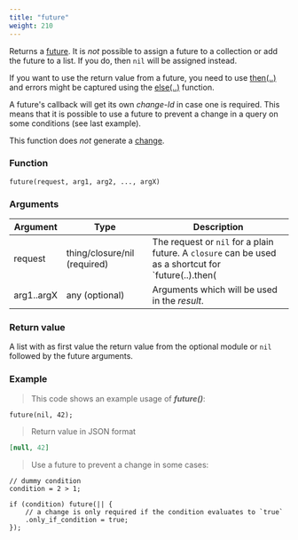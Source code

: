 ```yaml
---
title: "future"
weight: 210
---
```


Returns a [future](../../data-types/future). It is *not* possible to assign a future to
a collection or add the future to a list. If you do, then `nil` will be assigned instead.

If you want to use the return value from a future, you need to use [then(..)](../../data-types/future/then) and errors might be captured using the [else(..)](../../data-types/future/else) function.

A future's callback will get its own *change-Id* in case one is required. This means that it is possible to use a future to prevent a change in a query on some conditions (see last example).

This function does *not* generate a [change](../../overview/changes).

### Function

`future(request, arg1, arg2, ..., argX)`

### Arguments

Argument | Type | Description
-------- | ---- | -----------
request | thing/closure/nil (required) | The request or `nil` for a plain future. A `closure` can be used as a shortcut for `future(..).then(||...)`.
arg1..argX | any (optional) | Arguments which will be used in the *result*.

### Return value

A list with as first value the return value from the optional module or `nil` followed by the
future arguments.

### Example

> This code shows an example usage of  ***future()***:

```thingsdb,json_response
future(nil, 42);
```

> Return value in JSON format

```json
[null, 42]
```

> Use a future to prevent a change in some cases:

```thingsdb,should_pass
// dummy condition
condition = 2 > 1;

if (condition) future(|| {
    // a change is only required if the condition evaluates to `true`
    .only_if_condition = true;
});
```
